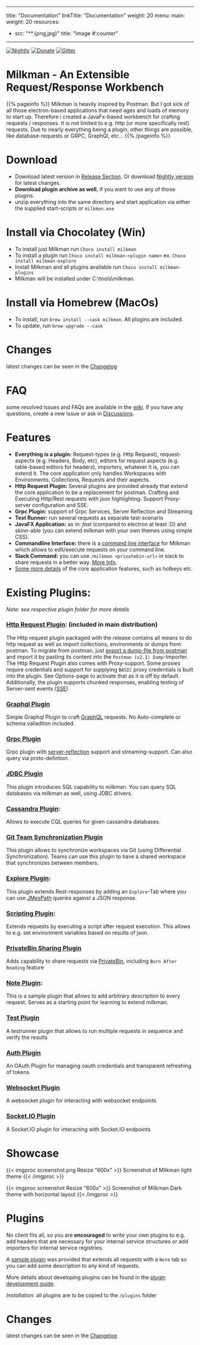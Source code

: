 
---
title: "Documentation"
linkTitle: "Documentation"
weight: 20
menu:
  main:
    weight: 20
resources:
- src: "**.{png,jpg}"
  title: "Image #:counter"
---

[![Nightly](https://github.com/warmuuh/milkman/workflows/Nightly/badge.svg?branch=master)](https://github.com/warmuuh/milkman/releases/tag/nightly)
[![Donate](https://liberapay.com/assets/widgets/donate.svg)](https://liberapay.com/warmuuh/donate)
[![Gitter](https://img.shields.io/gitter/room/nwjs/nw.js.svg)](https://gitter.im/milkman-project/community)

# Milkman - An Extensible Request/Response Workbench


{{% pageinfo %}}
Milkman is heavily inspired by Postman. But I got sick of all those electron-based applications that need ages and loads of memory to start up.
Therefore i created a JavaFx-based workbench for crafting requests / responses. It is not limited to e.g. http (or more specifically rest) requests. Due to nearly
everything being a plugin, other things are possible, like database-requests or GRPC, GraphQl, etc...
{{% /pageinfo %}}


# Download

 * Download latest version in [Release Section](https://github.com/warmuuh/milkman/releases). Or download [Nightly version](https://github.com/warmuuh/milkman/releases/tag/nightly) for latest changes.
 * **Download plugin archive as well**, if you want to use any of those plugins.
 * unzip everything into the same directory and start application via either the supplied start-scripts or `milkman.exe`

# Install via Chocolatey (Win)
 * To install just Milkman run `Choco install milkman`
 * To install a plugin run `Choco install milkman-<plugin name>` ex. `Choco install milkman-explore`
 * Install Milkman and all plugins available run `Choco install milkman-plugins` 
 * Milkman will be installed under C:\tools\milkman.

# Install via Homebrew (MacOs)
 * To install, run `brew install --cask milkman`. All plugins are included.
 * To update, run `brew upgrade --cask`

# Changes

latest changes can be seen in the [Changelog](https://github.com/warmuuh/milkman/blob/master/changelog.md)

# FAQ

some resolved issues and FAQs are available in the [wiki](https://github.com/warmuuh/milkman/wiki). If you have any questions, create a new Issue or ask in [Discussions](https://github.com/warmuuh/milkman/discussions).

# Features

 * **Everything is a plugin:** Request-types (e.g. Http Request), request-aspects (e.g. Headers, Body, etc), editors for request aspects (e.g. table-based editors for headers), importers, whatever it is, you can extend it. The core application only handles Workspaces with Environments, Collections, Requests and their aspects.
 * **Http Request Plugin:** Several plugins are provided already that extend the core application to be a replacement for postman. Crafting and Executing Http/Rest requests with json highlighting. Support Proxy-server configuration and SSE.
 * **Grpc Plugin:** support of Grpc Services, Server Reflection and Streaming
 * **Test Runner:** run several requests as separate test-scenario
 * **JavaFX Application:** as in: *fast* (compared to electron at least :D) and skinn-able (you can extend milkman with your own themes using simple CSS).
 * **Commandline Interface:** there is a [command line interface](plugins/cli) for Milkman which allows to edit/execute requests on your command line.
 * **Slack Command:** you can use `/milkman <privatebin-url>` in slack to share requests in a better way. [More Info](features/slack).
 * [Some more details](docs/features.md) of the core application features, such as hotkeys etc.
 
# Existing Plugins:

*Note: see respective plugin folder for more details*

### [Http Request Plugin](plugins/rest): (included in main distribution)
The Http request plugin packaged with the release contains all means to do http request as well as import collections, environments or dumps from postman.
To migrate from postman, just [export a dump-file from postman](https://learning.getpostman.com/docs/postman/collections/data_formats/#data-dumps) and import it by pasting its content into the `Postman (v2.1) Dump`-Importer.
The Http Request Plugin also comes with Proxy-support. Some proxies require credentials and support for supplying `BASIC` proxy credentials is built into the plugin. See Options-page to activate that as it is off by default.
Additionally, the plugin supports chunked responses, enabling testing of Server-sent events ([SSE](https://en.wikipedia.org/wiki/Server-sent_events)).


### [Graphql Plugin](plugins/graphql)
Simple Graphql Plugin to craft  [GraphQL](https://graphql.org/) requests. No Auto-complete or schema valiadtion included.

### [Grpc Plugin](plugins/grpc)
Grpc plugin with [server-reflection](https://github.com/grpc/grpc/blob/master/doc/server-reflection.md) support and streaming-support. Can also query via proto-defintion.

### [JDBC Plugin](plugins/jdbc)
This plugin introduces SQL capability to milkman. You can query SQL databases via milkman as well, using JDBC drivers.

### [Cassandra Plugin](plugins/cassandra):
Allows to execute CQL queries for given cassandra databases.

### [Git Team Synchronization Plugin](plugins/sync-git)
This plugin allows to synchronize workspaces via Git (using Differential Synchronization). Teams can use this plugin to have a shared workspace that synchronizes between members.

### [Explore Plugin](plugins/explore):
This plugin extends Rest-responses by adding an `Explore`-Tab where you can use [JMesPath](http://jmespath.org/) queries against a JSON response.

### [Scripting Plugin](plugins/scripting):
Extends requests by executing a script after request execution. This allows to e.g. set environment variables based on results of json.

### [PrivateBin Sharing Plugin](plugins/privatebin)
Adds capability to share requests via [PrivateBin](http://PrivateBin.net), including `Burn After Reading` feature

### [Note Plugin](plugins/note):
This is a sample plugin that allows to add arbitrary description to every request. Serves as a starting point for learning to extend milkman.

### [Test Plugin](plugins/test)
A testrunner plugin that allows to run multiple requests in sequence and verify the results

### [Auth Plugin](plugins/auth)
An OAuth Plugin for managing oauth credentials and transparent refreshing of tokens

### [Websocket Plugin](plugins/ws)
A websocket plugin for interacting with websocket endpoints

### [Socket.IO Plugin](plugins/sio)
A Socket.IO plugin for interacting with Socket.IO endpoints


# Showcase

{{< imgproc screenshot.png Resize "600x" >}}
Screenshot of Milkman light theme
{{< /imgproc >}}

{{< imgproc screenshot Resize "600x" >}}
Screenshot of Milkman Dark theme with horizontal layout
{{< /imgproc >}}

# Plugins

No client fits all, so you are **encouraged** to write your own plugins to e.g. add headers that are necessary for your internal service structures or add importers for internal service registries.

A [sample plugin](https://github.com/warmuuh/milkman/tree/master/milkman-note) was provided that extends all requests with a `Note` tab so you can add some description to any kind of requests.

More details about developing plugins can be found in the [plugin development guide](/docs/plugin-development.md).

*Installation:* all plugins are to be copied to the `/plugins` folder

# Changes

latest changes can be seen in the [Changelog](https://github.com/warmuuh/milkman/blob/master/changelog.md)

